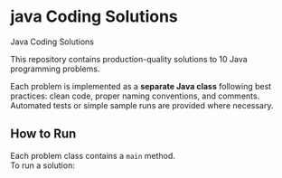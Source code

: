 # java Coding Solutions
 Java Coding Solutions

This repository contains production-quality solutions to 10 Java programming problems.

Each problem is implemented as a **separate Java class** following best practices: clean code, proper naming conventions, and comments.  
Automated tests or simple sample runs are provided where necessary.

## How to Run
Each problem class contains a `main` method.  
To run a solution:
